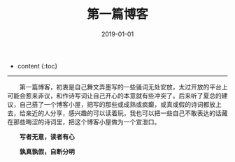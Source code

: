 ﻿---
layout: post
title:  "第一篇博客"
date:   2019-01-01
categories: 其他
tag: 诗词画意
---

* content
{:toc}



---
&emsp;&emsp;第一篇博客，初衷是自己舞文弄墨写的一些骚词无处安放，太过开放的平台上可能会惹来非议，和作诗写词让自己开心的本意就有些冲突了。后来听了夏总的建议，自己搭了一个博客小屋，把写的那些或成熟或疯癫，或真或假的诗词都放上去，给亲近的人分享，感兴趣的可以读着玩，我也可以把一些自己不敢表达的话藏在那些晦涩的诗词里，把这个博客小屋做为一个宣泄口。

&emsp;&emsp;**写者无意，读者有心**

&emsp;&emsp;**孰真孰假，自断分明**
